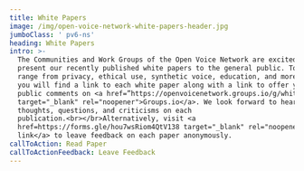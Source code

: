 ```yaml
---
title: White Papers
image: /img/open-voice-network-white-papers-header.jpg
jumboClass: ' pv6-ns'
heading: White Papers
intro: >-
  The Communities and Work Groups of the Open Voice Network are excited to
  present our recently published white papers to the general public. Topics
  range from privacy, ethical use, synthetic voice, education, and more. Below
  you will find a link to each white paper along with a link to offer your
  public comments on <a href=”https://openvoicenetwork.groups.io/g/whitepapers”
  target="_blank" rel="noopener">Groups.io</a>. We look forward to hearing your
  thoughts, questions, and criticisms on each
  publication.<br></br>Alternatively, visit <a
  href=https://forms.gle/hou7wsRiom4QtV138 target="_blank" rel="noopener">this
  link</a> to leave feedback on each paper anonymously.
callToAction: Read Paper
callToActionFeedback: Leave Feedback
---
```


